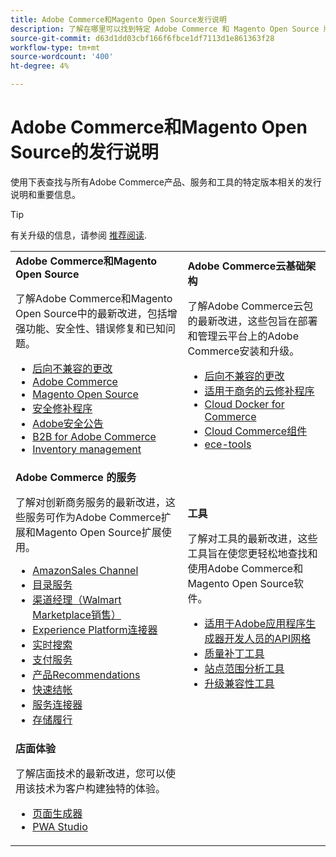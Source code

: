 ```yaml
---
title: Adobe Commerce和Magento Open Source发行说明
description: 了解在哪里可以找到特定 Adobe Commerce 和 Magento Open Source 版本的信息。
source-git-commit: d63d1dd03cbf166f6fbce1df7113d1e861363f28
workflow-type: tm+mt
source-wordcount: '400'
ht-degree: 4%

---
```



# Adobe Commerce和Magento Open Source的发行说明

使用下表查找与所有Adobe Commerce产品、服务和工具的特定版本相关的发行说明和重要信息。

>[!TIP]
>
>有关升级的信息，请参阅 [推荐阅读](../../upgrade/resources/recommended-reading.md).

<table>
  <tbody>
    <tr>
      <td><strong>Adobe Commerce和Magento Open Source</strong>
        <p>了解Adobe Commerce和Magento Open Source中的最新改进，包括增强功能、安全性、错误修复和已知问题。</p>
          <ul>
            <li><a href="https://developer.adobe.com/commerce/php/development/backward-incompatible-changes/">后向不兼容的更改</a></li>
            <li><a href="commerce/2-4-5.md">Adobe Commerce</a></li>
            <li><a href="open-source/2-4-5.md">Magento Open Source</a></li>
            <li><a href="security/2-4-5-p1.md">安全修补程序</a></li>
            <li><a href="https://helpx.adobe.com/security/products/magento.html">Adobe安全公告</a></li>
            <li><a href="https://experienceleague.adobe.com/docs/commerce-admin/b2b/release-notes.html">B2B for Adobe Commerce</a></li>
            <li><a href="https://experienceleague.adobe.com/docs/commerce-admin/inventory/release-notes.html">Inventory management</a></li>
          </ul>
        </td>
      <td><strong>Adobe Commerce云基础架构</strong>
        <p>了解Adobe Commerce云包的最新改进，这些包旨在部署和管理云平台上的Adobe Commerce安装和升级。</p>
          <ul>
            <li><a href="https://devdocs.magento.com/cloud/release-notes/backward-incompatible-changes.html">后向不兼容的更改</a></li>
            <li><a href="https://devdocs.magento.com/cloud/release-notes/mcp-release-notes.html">适用于商务的云修补程序</a></li>
            <li><a href="https://devdocs.magento.com/cloud/release-notes/mcd-release-notes.html">Cloud Docker for Commerce</a></li>
            <li><a href="https://devdocs.magento.com/cloud/release-notes/mcc-release-notes.html">Cloud Commerce组件</a></li>
            <li><a href="https://devdocs.magento.com/cloud/release-notes/ece-release-notes.html">ece-tools</a></li>
          </ul>
      </td>
    </tr>
    <tr>
      <td><strong>Adobe Commerce 的服务</strong>
        <p>了解对创新商务服务的最新改进，这些服务可作为Adobe Commerce扩展和Magento Open Source扩展使用。</p>
          <ul>
            <li><a href="https://experienceleague.adobe.com/docs/commerce-channels/amazon/release-notes.html">AmazonSales Channel</a></li>
            <li><a href="https://experienceleague.adobe.com/docs/commerce-merchant-services/catalog-service/release-notes.html">目录服务</a></li>
            <li><a href="https://experienceleague.adobe.com/docs/commerce-channels/channel-manager/release-notes.html">渠道经理（Walmart Marketplace销售）</a></li>
            <li><a href="https://experienceleague.adobe.com/docs/commerce-merchant-services/experience-platform-connector/release-notes.html">Experience Platform连接器</a></li>
            <li><a href="https://experienceleague.adobe.com/docs/commerce-merchant-services/live-search/release-notes.html">实时搜索</a></li>
            <li><a href="https://experienceleague.adobe.com/docs/commerce-merchant-services/payment-services/release-notes.html">支付服务</a></li>
            <li><a href="https://experienceleague.adobe.com/docs/commerce-merchant-services/product-recommendations/release-notes.html">产品Recommendations</a></li>
            <li><a href="https://experienceleague.adobe.com/docs/commerce-merchant-services/quick-checkout/release-notes.html?lang=en">快速结帐</a></li>
            <li><a href="https://experienceleague.adobe.com/docs/commerce-merchant-services/user-guides/integration-services/saas.html">服务连接器</a></li>
            <li><a href="https://experienceleague.adobe.com/docs/commerce-merchant-services/store-fulfillment/release-notes.html?lang=en">存储履行</a></li>
          </ul>
        </td>
      <td><strong>工具</strong>
        <p>了解对工具的最新改进，这些工具旨在使您更轻松地查找和使用Adobe Commerce和Magento Open Source软件。</p>
          <ul>
            <li><a href="https://developer.adobe.com/graphql-mesh-gateway/">适用于Adobe应用程序生成器开发人员的API网格</a></li>
            <li><a href="../../tools/quality-patches-tool/release-notes.md">质量补丁工具</a></li>
            <li><a href="../../tools/site-wide-analysis-tool/intro.md">站点范围分析工具</a></li>
            <li><a href="../../upgrade/upgrade-compatibility-tool/overview.md">升级兼容性工具</a></li>
          </ul>
      </td>
    </tr>
    <tr>
       <td><strong>店面体验</strong>
        <p>了解店面技术的最新改进，您可以使用该技术为客户构建独特的体验。</p>
          <ul>
            <li><a href="https://experienceleague.adobe.com/docs/commerce-admin/page-builder/release-notes.html">页面生成器</a></li>
            <li><a href="https://github.com/magento/pwa-studio/releases/latest">PWA Studio</a></li>
          </ul>
      </td>
      <td></td>
    </tr>
  </tbody>
</table>
